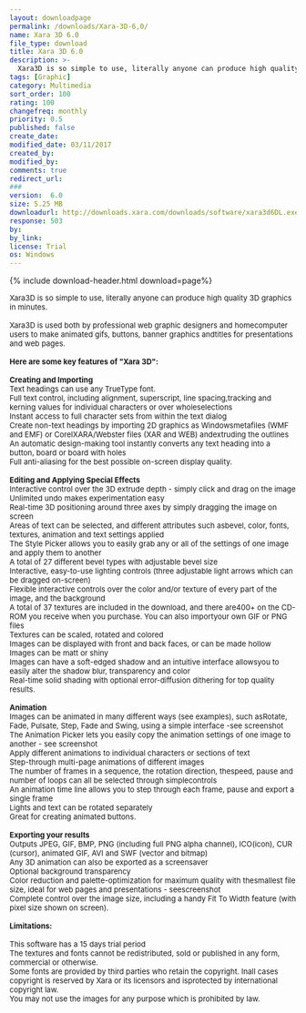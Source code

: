 ```yaml
---
layout: downloadpage
permalink: /downloads/Xara-3D-6,0/
name: Xara 3D 6.0
file_type: download
title: Xara 3D 6.0
description: >-
  Xara3D is so simple to use, literally anyone can produce high quality 3D graphics in minutes
tags: [Graphic]
category: Multimedia
sort_order: 100
rating: 100
changefreq: monthly
priority: 0.5
published: false
create_date: 
modified_date: 03/11/2017
created_by: 
modified_by: 
comments: true
redirect_url: 
### 
version:  6.0
size: 5.25 MB
downloadurl: http://downloads.xara.com/downloads/software/xara3d6DL.exe
response: 503
by: 
by_link: 
license: Trial 
os: Windows
---
```


{% include download-header.html download=page%}

<p style="fix-download-text !important">
<p><font size="2"><p>Xara3D is so simple to use, literally anyone can produce high quality 3D graphics in minutes.<br />
<br />
Xara3D is used both by professional web graphic designers and homecomputer users to make animated gifs, buttons, banner graphics andtitles for presentations and web pages.<br />
<br />
<span><strong>Here are some key features of "Xara 3D":</strong></span><br />
<br />
<strong>Creating and Importing</strong><br />
Text headings can use any TrueType font. <br />
Full text control, including alignment, superscript, line spacing,tracking and kerning values for individual characters or over wholeselections <br />
Instant access to full character sets from within the text dialog<br />
Create non-text headings by importing 2D graphics as Windowsmetafiles (WMF and EMF) or CorelXARA/Webster files (XAR and WEB) andextruding the outlines<br />
An automatic design-making tool instantly converts any text heading into a button, board or board with holes <br />
Full anti-aliasing for the best possible on-screen display quality. <br />
<br />
<strong>Editing and Applying Special </strong><strong>Effects</strong><br />
Interactive control over the 3D extrude depth - simply click and drag on the image <br />
Unlimited undo makes experimentation easy <br />
Real-time 3D positioning around three axes by simply dragging the image on screen <br />
Areas of text can be selected, and different attributes such asbevel, color, fonts, textures, animation and text settings applied <br />
The Style Picker allows you to easily grab any or all of the settings of one image and apply them to another<br />
A total of 27 different bevel types with adjustable bevel size <br />
Interactive, easy-to-use lighting controls (three adjustable light arrows which can be dragged on-screen)<br />
Flexible interactive controls over the color and/or texture of every part of the image, and the background <br />
A total of 37 textures are included in the download, and there are400+ on the CD-ROM you receive when you purchase. You can also importyour own GIF or PNG files <br />
Textures can be scaled, rotated and colored <br />
Images can be displayed with front and back faces, or can be made hollow <br />
Images can be matt or shiny <br />
Images can have a soft-edged shadow and an intuitive interface allowsyou to easily alter the shadow blur, transparency and color<br />
Real-time solid shading with optional error-diffusion dithering for top quality results. <br />
<br />
<strong>Animation</strong><br />
Images can be animated in many different ways (see examples), such asRotate, Fade, Pulsate, Step, Fade and Swing, using a simple interface -see screenshot <br />
The Animation Picker lets you easily copy the animation settings of one image to another - see screenshot <br />
Apply different animations to individual characters or sections of text <br />
Step-through multi-page animations of different images <br />
The number of frames in a sequence, the rotation direction, thespeed, pause and number of loops can all be selected through simplecontrols <br />
An animation time line allows you to step through each frame, pause and export a single frame <br />
Lights and text can be rotated separately <br />
Great for creating animated buttons. <br />
<br />
<strong>Exporting your results</strong><br />
Outputs JPEG, GIF, BMP, PNG (including full PNG alpha channel), ICO(icon), CUR (cursor), animated GIF, AVI and SWF (vector and bitmap) <br />
Any 3D animation can also be exported as a screensaver <br />
Optional background transparency <br />
Color reduction and palette-optimization for maximum quality with thesmallest file size, ideal for web pages and presentations - seescreenshot <br />
Complete control over the image size, including a handy Fit To Width feature (with pixel size shown on screen).<br />
<br />
<span><strong>Limitations:</strong></span><br />
<br />
This software has a 15 days trial period<br />
The textures and fonts cannot be redistributed, sold or published in any form, commercial or otherwise.<br />
Some fonts are provided by third parties who retain the copyright. Inall cases copyright is reserved by Xara or its licensors and isprotected by international copyright law.<br />
You may not use the images for any purpose which is prohibited by law.</p></p></p>
